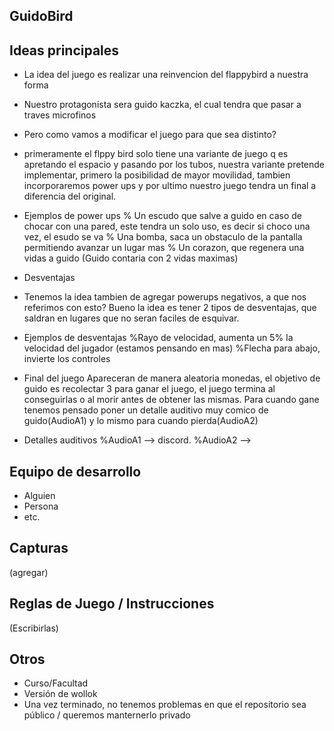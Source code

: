 ## GuidoBird

## Ideas principales

- La idea del juego es realizar una reinvencion del flappybird a nuestra forma
- Nuestro protagonista sera guido kaczka, el cual tendra que pasar a traves microfinos 
- Pero como vamos a modificar el juego para que sea distinto?
- primeramente el flppy bird solo tiene una variante de juego q es apretando el espacio y pasando por los tubos, nuestra variante pretende implementar, primero la posibilidad de mayor movilidad, tambien incorporaremos power ups y por ultimo nuestro juego tendra un final a diferencia del original.

- Ejemplos de power ups
 % Un escudo que salve a guido en caso de chocar con una pared, este tendra un solo uso, es decir si choco una vez, el esudo se va
 % Una bomba, saca un obstaculo de la pantalla permitiendo avanzar un lugar mas
 % Un corazon, que regenera una vidas a guido (Guido contaria con 2 vidas maximas)

- Desventajas
- Tenemos la idea tambien de agregar powerups negativos, a que nos referimos con esto?
Bueno la idea es tener 2 tipos de desventajas, que saldran en lugares que no seran faciles de esquivar.

- Ejemplos de desventajas
 %Rayo de velocidad, aumenta un 5% la velocidad del jugador (estamos pensando en mas)
 %Flecha para abajo, invierte los controles

- Final del juego
Apareceran de manera aleatoria monedas, el objetivo de guido es recolectar 3 para ganar el juego, el juego termina al conseguirlas o al morir antes de obtener las mismas.
Para cuando gane tenemos pensado poner un detalle auditivo muy comico de guido(AudioA1) y lo mismo para cuando pierda(AudioA2)

- Detalles auditivos
 %AudioA1 --> discord.
 %AudioA2 -->


## Equipo de desarrollo

- Alguien
- Persona
- etc.

## Capturas

(agregar)

## Reglas de Juego / Instrucciones

(Escribirlas)


## Otros

- Curso/Facultad
- Versión de wollok
- Una vez terminado, no tenemos problemas en que el repositorio sea público / queremos manternerlo privado
